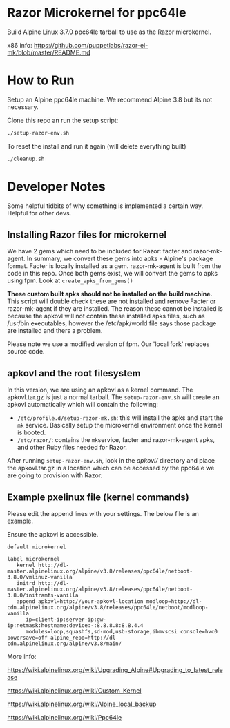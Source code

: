 # Razor Microkernel for ppc64le
Build Alpine Linux 3.7.0 ppc64le tarball to use as the Razor microkernel.

x86 info: https://github.com/puppetlabs/razor-el-mk/blob/master/README.md

# How to Run
Setup an Alpine ppc64le machine. We recommend Alpine 3.8 but its not necessary. 

Clone this repo an run the setup script:

```bash
./setup-razor-env.sh
```
To reset the install and run it again (will delete everything built)

```bash
./cleanup.sh
```

# Developer Notes
Some helpful tidbits of why something is implemented a certain way. Helpful for other devs.

## Installing Razor files for microkernel
We have 2 gems which need to be included for Razor: facter and razor-mk-agent. In summary, we convert these gems into apks - Alpine's package format. Facter is locally installed as a gem. razor-mk-agent is built from the code in this repo. Once both gems exist, we will convert the gems to apks using fpm. Look at ```create_apks_from_gems()``` 

**These custom built apks should not be installed on the build machine.** This script will double check these are not installed and remove Facter or razor-mk-agent if they are installed. The reason these cannot be installed is because the apkovl will not contain these installed apks files, such as /usr/bin executables, however the /etc/apk/world file says those package are installed and thers a problem.

Please note we use a modified version of fpm. Our 'local fork' replaces source code.


## apkovl and the root filesystem
In this version, we are using an apkovl as a kernel command. The apkovl.tar.gz is just a normal tarball. The ```setup-razor-env.sh``` will create an apkovl automatically which will contain the following:
* ```/etc/profile.d/setup-razor-mk.sh```: this will install the apks and start the ```mk``` service. Basically setup the microkernel environment once the kernel is booted.
* ```/etc/razor/```: contains the ```mk```service, facter and razor-mk-agent apks, and other Ruby files needed for Razor.

After running ```setup-razor-env.sh```, look in the *apkovl/* directory and place the apkovl.tar.gz in a location which can be accessed by the ppc64le we are going to provision with Razor.


## Example pxelinux file (kernel commands)

Please edit the append lines with your settings. The below file is an example.

Ensure the apkovl is accessible. 

```
default microkernel

label microkernel
   kernel http://dl-master.alpinelinux.org/alpine/v3.8/releases/ppc64le/netboot-3.8.0/vmlinuz-vanilla
   initrd http://dl-master.alpinelinux.org/alpine/v3.8/releases/ppc64le/netboot-3.8.0/initramfs-vanilla
   append apkovl=http://your-apkovl-location modloop=http://dl-cdn.alpinelinux.org/alpine/v3.8/releases/ppc64le/netboot/modloop-vanilla 
      ip=client-ip:server-ip:gw-ip:netmask:hostname:device:-:8.8.8.8:8.8.4.4 
      modules=loop,squashfs,sd-mod,usb-storage,ibmvscsi console=hvc0 powersave=off alpine_repo=http://dl-cdn.alpinelinux.org/alpine/v3.8/main/
```

More info:

https://wiki.alpinelinux.org/wiki/Upgrading_Alpine#Upgrading_to_latest_release

https://wiki.alpinelinux.org/wiki/Custom_Kernel

https://wiki.alpinelinux.org/wiki/Alpine_local_backup

https://wiki.alpinelinux.org/wiki/Ppc64le
